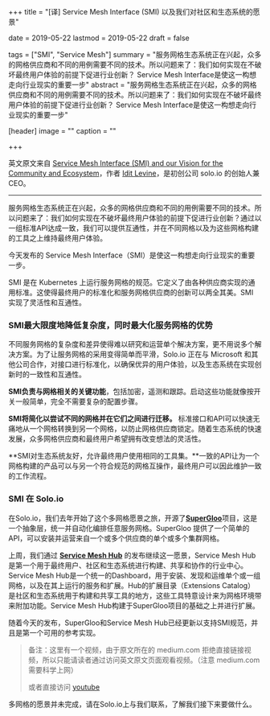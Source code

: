 +++
title = "[译] Service Mesh Interface (SMI) 以及我们对社区和生态系统的愿景"

date = 2019-05-22
lastmod = 2019-05-22
draft = false

tags = ["SMI", "Service Mesh"]
summary = "服务网格生态系统正在兴起，众多的网格供应商和不同的用例需要不同的技术。所以问题来了：我们如何实现在不破坏最终用户体验的前提下促进行业创新？ Service Mesh Interface是使这一构想走向行业现实的重要一步"
abstract = "服务网格生态系统正在兴起，众多的网格供应商和不同的用例需要不同的技术。所以问题来了：我们如何实现在不破坏最终用户体验的前提下促进行业创新？ Service Mesh Interface是使这一构想走向行业现实的重要一步"

[header]
image = ""
caption = ""

+++

英文原文来自 [Service Mesh Interface (SMI) and our Vision for the Community and Ecosystem](https://medium.com/solo-io/service-mesh-interface-smi-and-our-vision-for-the-community-and-ecosystem-2edc7b728c43)，作者 [Idit Levine](https://medium.com/@idit.levine_92620)，是初创公司 solo.io 的创始人兼CEO。

------

服务网格生态系统正在兴起，众多的网格供应商和不同的用例需要不同的技术。所以问题来了：我们如何实现在不破坏最终用户体验的前提下促进行业创新？通过以一组标准API达成一致，我们可以提供互通性，并在不同网格以及为这些网格构建的工具之上维持最终用户体验。

今天发布的 Service Mesh Interface（SMI）是使这一构想走向行业现实的重要一步。

SMI 是在 Kubernetes 上运行服务网格的规范。它定义了由各种供应商实现的通用标准。这使得最终用户的标准化和服务网格供应商的创新可以两全其美。SMI 实现了灵活性和互通性。

### SMI最大限度地降低复杂度，同时最大化服务网格的优势

不同服务网格的复杂度和差异使得难以研究和运营单个解决方案，更不用说多个解决方案。为了让服务网格的采用变得简单而平滑，Solo.io 正在与 Microsoft 和其他公司合作，对接口进行标准化，以确保优异的用户体验，以及生态系统在实现创新时的一致性和互通性。

**SMI负责与网格相关的关键功能**，包括加密，遥测和跟踪。启动这些功能就像按开关一般简单，完全不需要复杂的配置步骤。

**SMI将简化以尝试不同的网格并在它们之间进行迁移。** 标准接口和API可以快速无痛地从一个网格转换到另一个网格，以防止网格供应商锁定。随着生态系统的快速发展，众多网格供应商和最终用户希望拥有改变想法的灵活性。

**SMI对生态系统友好，允许最终用户使用相同的工具集。**一致的API让为一个网格构建的产品可以与另一个符合规范的网格互操作，最终用户可以因此维护一致的工作流程。

### SMI 在 Solo.io

在Solo.io，我们去年开始了这个多网格愿景之旅，开源了[**SuperGloo**](https://github.com/solo-io/Supergloo)项目，这是一个抽象层，统一并自动化编排任意服务网格。SuperGloo 提供了一个简单的API，可以安装并运营来自一个或多个供应商的单个或多个集群网格。

上周，我们通过 [**Service Mesh Hub**](https://servicemeshhub.io/) 的发布继续这一愿景，Service Mesh Hub 是第一个用于最终用户、社区和生态系统进行构建、共享和协作的行业中心。Service Mesh Hub是一个统一的Dashboard，用于安装、发现和运维单个或一组网格，以及在其上运行的服务和扩展。Hub的扩展目录（Extensions Catalog）是社区和生态系统用于构建和共享工具的地方，这些工具特意设计来为网格环境带来附加功能。Service Mesh Hub构建于SuperGloo项目的基础之上并进行扩展。

随着今天的发布，SuperGloo和Service Mesh Hub已经更新以支持SMI规范，并且是第一个可用的参考实现。

> 备注：这里有一个视频，由于原文所在的 medium.com 拒绝直接链接视频，所以只能请读者通过访问英文原文页面观看视频。（注意 medium.com 需要科学上网）
> 
> 或者直接访问 [youtube](https://www.youtube.com/watch?time_continue=4&v=SkPXlW1M5No)

多网格的愿景并未完成，请在Solo.io上与我们联系，了解我们接下来要做什么。

